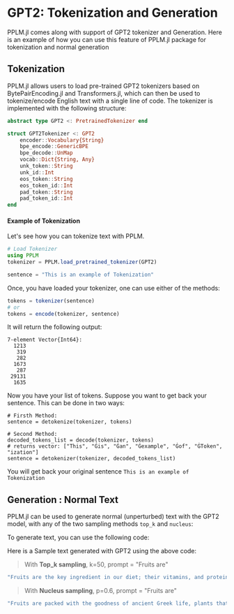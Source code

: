 # GPT2: Tokenization and Generation

PPLM.jl comes along with support of GPT2 tokenizer and Generation. Here is an example of how you can use this feature of PPLM.jl package for tokenization and normal generation

## Tokenization

PPLM.jl allows users to load pre-trained GPT2 tokenizers based on BytePairEncoding.jl and Transformers.jl, which can then be used to tokenize/encode English text with a single line of code. The tokenizer is implemented with the following structure:

```julia
abstract type GPT2 <: PretrainedTokenizer end

struct GPT2Tokenizer <: GPT2
    encoder::Vocabulary{String}
    bpe_encode::GenericBPE
    bpe_decode::UnMap
    vocab::Dict{String, Any}
    unk_token::String
    unk_id::Int   
    eos_token::String
    eos_token_id::Int
    pad_token::String
    pad_token_id::Int
end
```

#### Example of Tokenization

Let's see how you can tokenize text with PPLM.

```julia
# Load Tokenizer
using PPLM
tokenizer = PPLM.load_pretrained_tokenizer(GPT2)

sentence = "This is an example of Tokenization"
```
Once, you have loaded your tokenizer, one can use either of the methods:

```julia
tokens = tokenizer(sentence)
# or 
tokens = encode(tokenizer, sentence)
```
It will return the following output:
```
7-element Vector{Int64}:
  1213
   319
   282
  1673
   287
 29131
  1635
```

Now you have your list of tokens. Suppose you want to get back your sentence. This can be done in two ways:

```
# Firsth Method:
sentence = detokenize(tokenizer, tokens)

# Second Method:
decoded_tokens_list = decode(tokenizer, tokens)	
# returns vector: ["This", "Ġis", "Ġan", "Ġexample", "Ġof", "ĠToken", "ization"]
sentence = detokenizer(tokenizer, decoded_tokens_list) 
```
You will get back your original sentence `This is an example of Tokenization`


## Generation : Normal Text

PPLM.jl can be used to generate normal (unperturbed) text with the GPT2 model, with any of the two sampling methods `top_k` and `nucleus`:

To generate text, you can use the following code:


Here is a Sample text generated with GPT2 using the above code:

> With **Top_k sampling**, k=50, prompt = "Fruits are"
```julia
"Fruits are the key ingredient in our diet; their vitamins, and proteins are essential to build our immune system. What makes a good fruit one of them is simply as simple as your diet is. Fruit is one simple nutrient that is used effectively as a defense against sickness and stress (which can be very life changing indeed). When the body has just consumed enough fat for at least 40-50 days, the body also releases hormones known as the hormone estrogen in order to prevent infection. A good diet makes life easier"
```

> With **Nucleus sampling**, p=0.6, prompt = "Fruits are"
```julia
"Fruits are packed with the goodness of ancient Greek life, plants that protect and revive us from death. At every stone in the garden, your fruit may reflect on the people who once carried you from town to town, those who would still give you food to live, and the perfect pair of hand-gloved fingers you may wear in your golden bedroll."
```
